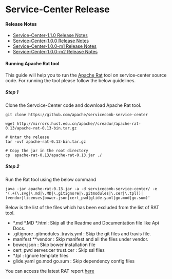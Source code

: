 # Service-Center Release

#### Release Notes
 - [Service-Center-1.1.0 Release Notes](releaseNotes-1.1.0.md)
 - [Service-Center-1.0.0 Release Notes](releaseNotes-1.0.0.md)
 - [Service-Center-1.0.0-m1 Release Notes](releaseNotes-1.0.0-m1.md)
 - [Service-Center-1.0.0-m2 Release Notes](releaseNotes-1.0.0-m2.md)
 

#### Running Apache Rat tool
This guide will help you to run the [Apache Rat](http://creadur.apache.org/rat/index.html) tool on service-center source code.
For running the tool please follow the below guidelines.

##### Step 1
Clone the Servcice-Center code and download Apache Rat tool.
```
git clone https://github.com/apache/servicecomb-service-center
```

```
wget http://mirrors.hust.edu.cn/apache//creadur/apache-rat-0.13/apache-rat-0.13-bin.tar.gz

# Untar the release
tar -xvf apache-rat-0.13-bin.tar.gz

# Copy the jar in the root directory
cp  apache-rat-0.13/apache-rat-0.13.jar ./
```
##### Step 2
Run the Rat tool using the below command

```
java -jar apache-rat-0.13.jar -a -d servicecomb-service-center/ -e '(.+(\.svg|\.md|\.MD|\.gitignore|\.gitmodules|\.cer|\.tpl))|(vendor|licenses|bower.json|cert_pwd|glide.yaml|go.mod|go.sum)'
```

Below is the list of the files which has been excluded from the list of RAT tool.
 - *.md  *.MD *.html:  Skip all the Readme and Documentation file like Api Docs.
 - .gitignore .gitmodules .travis.yml : Skip the git files and travis file.
 - manifest **vendor : Skip manifest and all the files under vendor.
 - bower.json :  Skip bower installation file
 - cert_pwd server.cer trust.cer :  Skip ssl files
 - *.tpl : Ignore template files
 - glide.yaml go.mod go.sum : Skip dependency config files 

You can access the latest RAT report [here](rat-report)  
 
 
